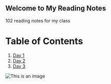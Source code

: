 ## Welcome to My Reading Notes
102 reading notes for my class

# Table of Contents
1. [Day 1](Day1)
2. [Day 2](Day2)
3. [Day 3](Day3)

![This is an image](https://images.infobloom.com/man-in-blue-shirt-and-jeans-with-hand-on-face-in-distress.jpg)



